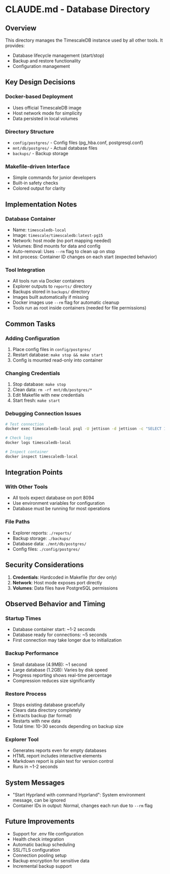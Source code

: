 # CLAUDE.md - Database Directory

## Overview

This directory manages the TimescaleDB instance used by all other tools. It provides:
- Database lifecycle management (start/stop)
- Backup and restore functionality
- Configuration management

## Key Design Decisions

### Docker-based Deployment
- Uses official TimescaleDB image
- Host network mode for simplicity
- Data persisted in local volumes

### Directory Structure
- `config/postgres/` - Config files (pg_hba.conf, postgresql.conf)
- `mnt/db/postgres/` - Actual database files
- `backups/` - Backup storage

### Makefile-driven Interface
- Simple commands for junior developers
- Built-in safety checks
- Colored output for clarity

## Implementation Notes

### Database Container
- Name: `timescaledb-local`
- Image: `timescale/timescaledb:latest-pg15`
- Network: host mode (no port mapping needed)
- Volumes: Bind mounts for data and config
- Auto-removal: Uses `--rm` flag to clean up on stop
- Init process: Container ID changes on each start (expected behavior)

### Tool Integration
- All tools run via Docker containers
- Explorer outputs to `reports/` directory
- Backups stored in `backups/` directory
- Images built automatically if missing
- Docker images use `--rm` flag for automatic cleanup
- Tools run as root inside containers (needed for file permissions)

## Common Tasks

### Adding Configuration
1. Place config files in `config/postgres/`
2. Restart database: `make stop && make start`
3. Config is mounted read-only into container

### Changing Credentials
1. Stop database: `make stop`
2. Clean data: `rm -rf mnt/db/postgres/*`
3. Edit Makefile with new credentials
4. Start fresh: `make start`

### Debugging Connection Issues
```bash
# Test connection
docker exec timescaledb-local psql -U jettison -d jettison -c "SELECT 1"

# Check logs
docker logs timescaledb-local

# Inspect container
docker inspect timescaledb-local
```

## Integration Points

### With Other Tools
- All tools expect database on port 8094
- Use environment variables for configuration
- Database must be running for most operations

### File Paths
- Explorer reports: `./reports/`
- Backup storage: `./backups/`
- Database data: `./mnt/db/postgres/`
- Config files: `./config/postgres/`

## Security Considerations

1. **Credentials**: Hardcoded in Makefile (for dev only)
2. **Network**: Host mode exposes port directly
3. **Volumes**: Data files have PostgreSQL permissions

## Observed Behavior and Timing

### Startup Times
- Database container start: ~1-2 seconds
- Database ready for connections: ~5 seconds
- First connection may take longer due to initialization

### Backup Performance
- Small database (4.9MB): ~1 second
- Large database (1.2GB): Varies by disk speed
- Progress reporting shows real-time percentage
- Compression reduces size significantly

### Restore Process
- Stops existing database gracefully
- Clears data directory completely
- Extracts backup (tar format)
- Restarts with new data
- Total time: 10-30 seconds depending on backup size

### Explorer Tool
- Generates reports even for empty databases
- HTML report includes interactive elements
- Markdown report is plain text for version control
- Runs in ~1-2 seconds

## System Messages
- "Start Hyprland with command Hyprland": System environment message, can be ignored
- Container IDs in output: Normal, changes each run due to `--rm` flag

## Future Improvements

- Support for .env file configuration
- Health check integration
- Automatic backup scheduling
- SSL/TLS configuration
- Connection pooling setup
- Backup encryption for sensitive data
- Incremental backup support